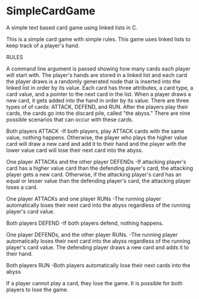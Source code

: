 # SimpleCardGame
A simple text based card game using linked lists in C.

This is a simple card game with simple rules. This game uses linked lists to keep track of a player's hand.

RULES

A command line argument is passed showing how many cards each player will start with. The player's hands are stored in a linked list and each card the player draws is a randomly generated node that is inserted into the linked list in order by its value. Each card has three attributes, a card type, a card value, and a pointer to the next card in the list. When a player draws a new card, it gets added into the hand in order by its value. There are three types of of cards: ATTACK, DEFEND, and RUN. After the players play their cards, the cards go into the discard pile, called "the abyss." There are nine possible scenarios that can occur with these cards.

Both players ATTACK
-If both players, play ATTACK cards with the same value, nothing happens. Otherwise, the player who plays the higher value card will draw a new card and add it to their hand and the player with the lower value card will lose their next card into the abyss.

One player ATTACKs and the other player DEFENDs
-If attacking player's card has a higher value card than the defending player's card, the attacking player gets a new card. Otherwise, if the attacking player's card has an equal or lesser value than the defending player's card, the attacking player loses a card.

One player ATTACKs and one player RUNs
-The running player automatically loses their next card into the abyss regardless of the running player's card value.

Both players DEFEND
-If both players defend, nothing happens.

One player DEFENDs, and the other player RUNs.
-The running player automatically loses their next card into the abyss regardless of the running player's card value. The defending player draws a new card and adds it to their hand.

Both players RUN
-Both players automatically lose their next cards into the abyss

If a player cannot play a card, they lose the game. It is possible for both players to lose the game.
